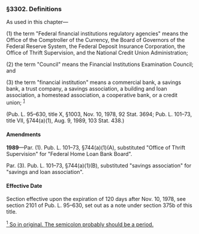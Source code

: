 ### §3302. Definitions ###

As used in this chapter—

(1) the term "Federal financial institutions regulatory agencies" means the Office of the Comptroller of the Currency, the Board of Governors of the Federal Reserve System, the Federal Deposit Insurance Corporation, the Office of Thrift Supervision, and the National Credit Union Administration;

(2) the term "Council" means the Financial Institutions Examination Council; and

(3) the term "financial institution" means a commercial bank, a savings bank, a trust company, a savings association, a building and loan association, a homestead association, a cooperative bank, or a credit union; <sup><a href="#3302_1_target" name="3302_1">1</a></sup>

(Pub. L. 95–630, title X, §1003, Nov. 10, 1978, 92 Stat. 3694; Pub. L. 101–73, title VII, §744(a)(1), Aug. 9, 1989, 103 Stat. 438.)

#### Amendments ####

**1989**—Par. (1). Pub. L. 101–73, §744(a)(1)(A), substituted "Office of Thrift Supervision" for "Federal Home Loan Bank Board".

Par. (3). Pub. L. 101–73, §744(a)(1)(B), substituted "savings association" for "savings and loan association".

#### Effective Date ####

Section effective upon the expiration of 120 days after Nov. 10, 1978, see section 2101 of Pub. L. 95–630, set out as a note under section 375b of this title.

[<sup>1</sup> So in original. The semicolon probably should be a period.](#3302_1)
